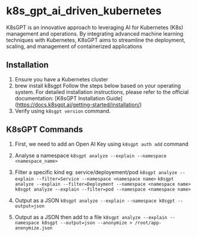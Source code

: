 # k8s_gpt_ai_driven_kubernetes
K8sGPT is an innovative approach to leveraging AI for Kubernetes (K8s) management and operations. By integrating advanced machine learning techniques with Kubernetes, K8sGPT aims to streamline the deployment, scaling, and management of containerized applications

## Installation
1. Ensure you have a Kubernetes cluster
2. brew install k8sgpt
   Follow the steps below based on your operating system. For detailed installation instructions, please refer to the official documentation: [K8sGPT Installation Guide] 
   (https://docs.k8sgpt.ai/getting-started/installation/)
3. Verify using `k8sgpt version` command.

## K8sGPT Commands

1. First, we need to add an Open AI Key
   using `k8sgpt auth add` command

2. Analyse a namespace
   ``k8sgpt analyze --explain --namespace <namespace_name>``

3. Filter a specific kind eg: service/deployement/pod
   ``k8sgpt analyze --explain --filter=Service --namespace <namespace name>``
   ``k8sgpt analyze --explain --filter=Deployment --namespace <namespace name>``
   ``k8sgpt analyze --explain --filter=pod --namespace <namespace name>``

5. Output as a JSON
   ``k8sgpt analyze --explain --namespace k8sgpt --output=json``

6. Output as a JSON then add to a file
   ``k8sgpt analyze --explain --namespace k8sgpt --output=json --anonymize > /root/app-anonymize.json``




   


